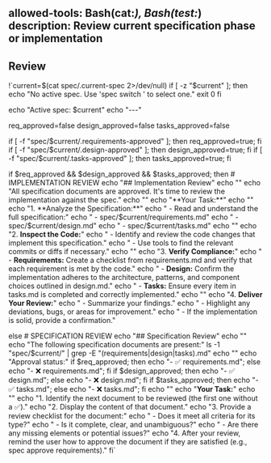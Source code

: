 allowed-tools: Bash(cat:*), Bash(test:*)
description: Review current specification phase or implementation
---

## Review

!`current=$(cat spec/.current-spec 2>/dev/null)
if [ -z "$current" ]; then
    echo "No active spec. Use 'spec switch <spec-name>' to select one."
    exit 0
fi

echo "Active spec: $current"
echo "---"

req_approved=false
design_approved=false
tasks_approved=false

if [ -f "spec/$current/.requirements-approved" ]; then req_approved=true; fi
if [ -f "spec/$current/.design-approved" ]; then design_approved=true; fi
if [ -f "spec/$current/.tasks-approved" ]; then tasks_approved=true; fi

if $req_approved && $design_approved && $tasks_approved; then
    # IMPLEMENTATION REVIEW
    echo "## Implementation Review"
    echo ""
    echo "All specification documents are approved. It's time to review the implementation against the spec."
    echo ""
    echo "**Your Task:**"
    echo ""
    echo "1.  **Analyze the Specification:**"
    echo "    - Read and understand the full specification:"
    echo "      - spec/$current/requirements.md"
    echo "      - spec/$current/design.md"
    echo "      - spec/$current/tasks.md"
    echo ""
    echo "2.  **Inspect the Code:**"
    echo "    - Identify and review the code changes that implement this specification."
    echo "    - Use tools to find the relevant commits or diffs if necessary."
    echo ""
    echo "3.  **Verify Compliance:**"
    echo "    - **Requirements:** Create a checklist from requirements.md and verify that each requirement is met by the code."
    echo "    - **Design:** Confirm the implementation adheres to the architecture, patterns, and component choices outlined in design.md."
    echo "    - **Tasks:** Ensure every item in tasks.md is completed and correctly implemented."
    echo ""
    echo "4.  **Deliver Your Review:**"
    echo "    - Summarize your findings."
    echo "    - Highlight any deviations, bugs, or areas for improvement."
    echo "    - If the implementation is solid, provide a confirmation."

else
    # SPECIFICATION REVIEW
    echo "## Specification Review"
    echo ""
    echo "The following specification documents are present:"
    ls -1 "spec/$current/" | grep -E "(requirements|design|tasks)\.md"
    echo ""
    echo "Approval status:"
    if $req_approved; then echo "- ✅ requirements.md"; else echo "- ❌ requirements.md"; fi
    if $design_approved; then echo "- ✅ design.md"; else echo "- ❌ design.md"; fi
    if $tasks_approved; then echo "- ✅ tasks.md"; else echo "- ❌ tasks.md"; fi
    echo ""
    echo "**Your Task:**"
    echo ""
    echo "1. Identify the next document to be reviewed (the first one without a ✅)."
    echo "2. Display the content of that document."
    echo "3. Provide a review checklist for the document:"
    echo "   - Does it meet all criteria for its type?"
    echo "   - Is it complete, clear, and unambiguous?"
    echo "   - Are there any missing elements or potential issues?"
    echo "4. After your review, remind the user how to approve the document if they are satisfied (e.g., spec approve requirements)."
fi`